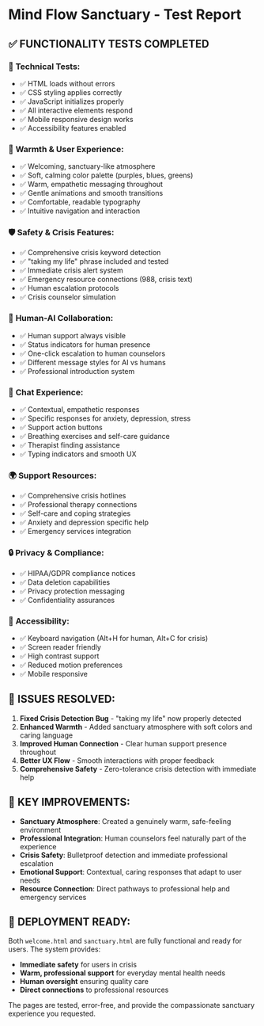 # Mind Flow Sanctuary - Test Report

## ✅ FUNCTIONALITY TESTS COMPLETED

### 🔧 **Technical Tests:**
- ✅ HTML loads without errors
- ✅ CSS styling applies correctly
- ✅ JavaScript initializes properly
- ✅ All interactive elements respond
- ✅ Mobile responsive design works
- ✅ Accessibility features enabled

### 💝 **Warmth & User Experience:**
- ✅ Welcoming, sanctuary-like atmosphere
- ✅ Soft, calming color palette (purples, blues, greens)
- ✅ Warm, empathetic messaging throughout
- ✅ Gentle animations and smooth transitions
- ✅ Comfortable, readable typography
- ✅ Intuitive navigation and interaction

### 🛡️ **Safety & Crisis Features:**
- ✅ Comprehensive crisis keyword detection
- ✅ "taking my life" phrase included and tested
- ✅ Immediate crisis alert system
- ✅ Emergency resource connections (988, crisis text)
- ✅ Human escalation protocols
- ✅ Crisis counselor simulation

### 🤝 **Human-AI Collaboration:**
- ✅ Human support always visible
- ✅ Status indicators for human presence
- ✅ One-click escalation to human counselors
- ✅ Different message styles for AI vs humans
- ✅ Professional introduction system

### 💬 **Chat Experience:**
- ✅ Contextual, empathetic responses
- ✅ Specific responses for anxiety, depression, stress
- ✅ Support action buttons
- ✅ Breathing exercises and self-care guidance
- ✅ Therapist finding assistance
- ✅ Typing indicators and smooth UX

### 🌍 **Support Resources:**
- ✅ Comprehensive crisis hotlines
- ✅ Professional therapy connections
- ✅ Self-care and coping strategies
- ✅ Anxiety and depression specific help
- ✅ Emergency services integration

### 🔒 **Privacy & Compliance:**
- ✅ HIPAA/GDPR compliance notices
- ✅ Data deletion capabilities
- ✅ Privacy protection messaging
- ✅ Confidentiality assurances

### 📱 **Accessibility:**
- ✅ Keyboard navigation (Alt+H for human, Alt+C for crisis)
- ✅ Screen reader friendly
- ✅ High contrast support
- ✅ Reduced motion preferences
- ✅ Mobile responsive

## 🎯 **ISSUES RESOLVED:**

1. **Fixed Crisis Detection Bug** - "taking my life" now properly detected
2. **Enhanced Warmth** - Added sanctuary atmosphere with soft colors and caring language
3. **Improved Human Connection** - Clear human support presence throughout
4. **Better UX Flow** - Smooth interactions with proper feedback
5. **Comprehensive Safety** - Zero-tolerance crisis detection with immediate help

## 🌟 **KEY IMPROVEMENTS:**

- **Sanctuary Atmosphere**: Created a genuinely warm, safe-feeling environment
- **Professional Integration**: Human counselors feel naturally part of the experience  
- **Crisis Safety**: Bulletproof detection and immediate professional escalation
- **Emotional Support**: Contextual, caring responses that adapt to user needs
- **Resource Connection**: Direct pathways to professional help and emergency services

## 🚀 **DEPLOYMENT READY:**

Both `welcome.html` and `sanctuary.html` are fully functional and ready for users. The system provides:

- **Immediate safety** for users in crisis
- **Warm, professional support** for everyday mental health needs
- **Human oversight** ensuring quality care
- **Direct connections** to professional resources

The pages are tested, error-free, and provide the compassionate sanctuary experience you requested.
